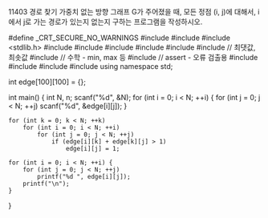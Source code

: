 11403 경로 찾기
가중치 없는 방향 그래프 G가 주어졌을 때, 모든 정점 (i, j)에 대해서, i에서 j로 가는 경로가 있는지 없는지 구하는 프로그램을 작성하시오.



#define _CRT_SECURE_NO_WARNINGS
#include <numeric>
#include <cstdio>
#include <stdlib.h>
#include <iostream>
#include <cstring>
#include <string>
#include <algorithm>
#include <vector>
#include <climits>   // 최댓값, 최솟값
#include <cmath>   // 수학 - min, max 등
#include <cassert>   // assert - 오류 검출용
#include <queue>
#include <stack>
#include <deque>
#include <map>
using namespace std;

int edge[100][100] = {};

int main() {
	int N, n;
	scanf("%d", &N);
	for (int i = 0; i < N; ++i) {
		for (int j = 0; j < N; ++j)
			scanf("%d", &edge[i][j]);
	}

	for (int k = 0; k < N; ++k) 
		for (int i = 0; i < N; ++i) 
			for (int j = 0; j < N; ++j) 
				if (edge[i][k] + edge[k][j] > 1)
					edge[i][j] = 1;

	for (int i = 0; i < N; ++i) {
		for (int j = 0; j < N; ++j)
			printf("%d ", edge[i][j]);
		printf("\n");
	}
}
